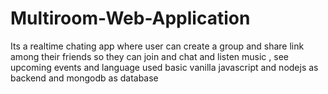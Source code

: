 # Multiroom-Web-Application
Its a realtime chating app where user can create a group and share link among their friends so they can join and chat and listen music , see upcoming events and language used basic vanilla javascript and nodejs as backend and mongodb as database

